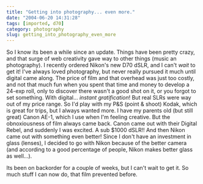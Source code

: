 ```yaml
---
title: "Getting into photography... even more."
date: "2004-06-20 14:31:28"
tags: [imported, d70]
category: photography
slug: getting_into_photography_even_more
---
```


So I know its been a while since an update. Things have been pretty crazy, and
that surge of web creativity gave way to other things (music an photography). I
recently ordered Nikon's new D70 dSLR, and I can't <em>wait</em> to get it! I've
always loved photography, but never really pursued it much until digital came
along. The price of film and that overhead was just too costly, and not that
much fun when you spent that time and money to develop a 24-exp roll, only to
discover there wasn't a good shot on it, or you forgot to set something. With
digital... <em>instant gratification</em>! But real SLRs were way out of my
price range. So I'd play with my P&S (point & shoot) Kodak, which is great for
trips, but I always wanted more. I have my parents old (but still great) Canon
AE-1, which I use when I'm feeling creative. But the obnoxiousness of film
always came back. Canon came out with their Digital Rebel, and suddenly I was
excited. A sub $1000 dSLR!! And then Nikon came out with something even better!
Since I don't have an investment in glass (lenses), I decided to go with Nikon
because of the better camera (and according to a good percentage of people,
Nikon makes better glass as well...).

Its been on backorder for a couple of weeks, but I can't wait to get it. So much
stuff I can now do, that film prevented before.
